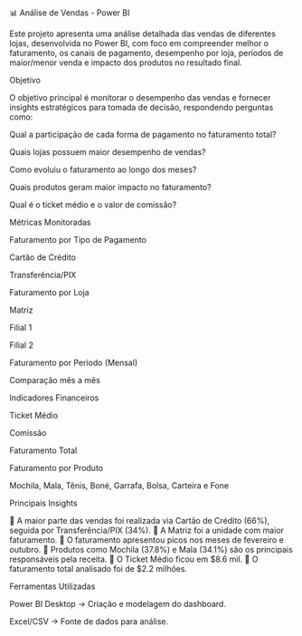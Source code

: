 📊 Análise de Vendas - Power BI

Este projeto apresenta uma análise detalhada das vendas de diferentes lojas, desenvolvida no Power BI, com foco em compreender melhor o faturamento, os canais de pagamento, desempenho por loja, períodos de maior/menor venda e impacto dos produtos no resultado final.

Objetivo

O objetivo principal é monitorar o desempenho das vendas e fornecer insights estratégicos para tomada de decisão, respondendo perguntas como:

Qual a participação de cada forma de pagamento no faturamento total?

Quais lojas possuem maior desempenho de vendas?

Como evoluiu o faturamento ao longo dos meses?

Quais produtos geram maior impacto no faturamento?

Qual é o ticket médio e o valor de comissão?

Métricas Monitoradas

Faturamento por Tipo de Pagamento

Cartão de Crédito

Transferência/PIX

Faturamento por Loja

Matriz

Filial 1

Filial 2

Faturamento por Período (Mensal)

Comparação mês a mês

Indicadores Financeiros

Ticket Médio

Comissão

Faturamento Total

Faturamento por Produto

Mochila, Mala, Tênis, Boné, Garrafa, Bolsa, Carteira e Fone

Principais Insights

🔹 A maior parte das vendas foi realizada via Cartão de Crédito (66%), seguida por Transferência/PIX (34%).
🔹 A Matriz foi a unidade com maior faturamento.
🔹 O faturamento apresentou picos nos meses de fevereiro e outubro.
🔹 Produtos como Mochila (37.8%) e Mala (34.1%) são os principais responsáveis pela receita.
🔹 O Ticket Médio ficou em $8.6 mil.
🔹 O faturamento total analisado foi de $2.2 milhões.

Ferramentas Utilizadas

Power BI Desktop → Criação e modelagem do dashboard.

Excel/CSV → Fonte de dados para análise.




